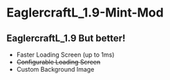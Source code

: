 # EaglercraftL_1.9-Mint-Mod
## EaglercraftL_1.9 But better!

- Faster Loading Screen (up to 1ms)
- ~~Configurable Loading Screen~~
- Custom Background Image

